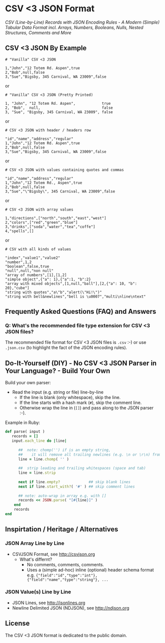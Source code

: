 # CSV <3 JSON Format
 

_CSV (Line-by-Line) Records with JSON Encoding Rules - A Modern (Simple) Tabular Data Format incl. Arrays, Numbers, Booleans, Nulls, Nested Structures, Comments and More_



## CSV <3 JSON By Example


```
# "Vanilla" CSV <3 JSON

1,"John","12 Totem Rd. Aspen",true
2,"Bob",null,false
3,"Sue","Bigsby, 345 Carnival, WA 23009",false
```

or

```
# "Vanilla" CSV <3 JSON (Pretty Printed)

1, "John", "12 Totem Rd. Aspen",            true
2, "Bob",  null,                            false
3, "Sue", "Bigsby, 345 Carnival, WA 23009", false
```

or

```
# CSV <3 JSON with header / headers row

"id","name","address","regular"
1,"John","12 Totem Rd. Aspen",true
2,"Bob",null,false
3,"Sue","Bigsby, 345 Carnival, WA 23009",false
```

or

```
# CSV <3 JSON with values containing quotes and commas

"id","name","address","regular"
1,"John","12 Totem Rd., Aspen",true
2,"Bob",null,false
3,"Sue","\"Bigsby\", 345 Carnival, WA 23009",false
```

or

```
# CSV <3 JSON with array values

1,"directions",["north","south","east","west"]
2,"colors",["red","green","blue"]
3,"drinks",["soda","water","tea","coffe"]
4,"spells",[]
```	

or

```
# CSV with all kinds of values

"index","value1","value2"
"number",1,2
"boolean",false,true
"null",null,"non null"
"array of numbers",[1],[1,2]
"simple object",{"a": 1},{"a":1, "b":2}
"array with mixed objects",[1,null,"ball"],[2,{"a": 10, "b": 20},"cube"]
"string with quotes","a\"b","alert(\"Hi!\")"
"string with bell&newlines","bell is \u0007","multi\nline\ntext"
```



## Frequently Asked Questions (FAQ) and Answers

### Q: What's the recommended file type extension for CSV <3 JSON files?

The recommended file format for CSV <3 JSON files is `.csv` :-) or use `.json.csv` (to highlight 
the fact of the JSON encoding rules).





## Do-It-Yourself (DIY) - No CSV <3 JSON Parser in Your Language? - Build Your Own 


Build your own parser:

- Read the input (e.g. string or file) line-by-line
  - If the line is blank (only whitespace), skip the line.
  - If the line starts with a hash mark (`#`), skip the comment line.
  - Otherwise wrap the line in (`[]`) and pass along to the JSON parser :-).
  
  
Example in Ruby:

``` ruby
def parse( input )
   records = []
   input.each_line do |line|
        
      ##  note: chomp('') if is an empty string,
      ##    it will remove all trailing newlines (e.g. \n or \r\n) from the line
      line = line.chomp( '' )
      
      ##  strip leading and trailing whitespaces (space and tab)
      line = line.strip
      
      next if line.empty?             ## skip blank lines
      next if line.start_with?( '#' ) ## skip comment lines
        
      ## note: auto-wrap in array e.g. with []
      records << JSON.parse( "[#{line}]" )
    end
    records
end
```



## Inspirtation / Heritage / Alternatives

### JSON Array Line by Line

- CSVJSON Format, see <http://csvjson.org>
  - What's differnt?
    - No comments, comments, comments.
    - Uses a (simple ad-hoc) inline (optional) header schema format e.g. `{"field":"id","type":"int"},{"field":"name","type":"string"}, ...`
    
    
### JSON Value(s) Line by Line

- JSON Lines, see <http://jsonlines.org>
- Newline Delimited JSON (NDJSON), see <http://ndjson.org>



## License

The CSV <3 JSON format is dedicated to the public domain.
